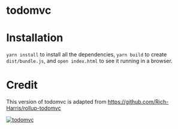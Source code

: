 # todomvc

# Installation

`yarn install` to install all the dependencies, `yarn build` to create `dist/bundle.js`, and `open index.html` to see it running in a browser.


# Credit

This version of todomvc is adapted from https://github.com/Rich-Harris/rollup-todomvc

[![todomvc](https://img.shields.io/endpoint?url=https://dashboard.cypress.io/badge/detailed/u1hf47&style=flat&logo=cypress)](https://dashboard.cypress.io/projects/u1hf47/runs)
